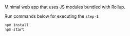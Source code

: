 Minimal web app that uses JS modules bundled with Rollup.

Run commands below for executing the `step-1`

``` cmd
npm install
npm start
```